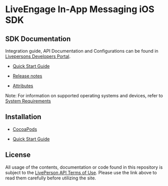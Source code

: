 # LiveEngage In-App Messaging iOS SDK

## SDK Documentation
Integration guide, API Documentation and Configurations can be found in [Livepersons Developers Portal](https://developers.liveperson.com/mobile-app-messaging-sdk-for-ios-overview.html).

* [Quick Start Guide](https://developers.liveperson.com/consumer-experience-ios-sdk-quick-start.html)

* [Release notes](https://developers.liveperson.com/mobile-app-messaging-sdk-for-ios-latest-release-notes.html)

* [Attributes](https://developers.liveperson.com/mobile-app-messaging-sdk-for-ios-sdk-attributes-attributes.html)

Note: For information on supported operating systems and devices, refer to [System Requirements](https://s3-eu-west-1.amazonaws.com/ce-sr/CA/Admin/Sys+req/System+requirements.pdf)

## Installation
* [CocoaPods](https://github.com/LivePersonInc/iOSPodSpecs)

* [Quick Start Guide](https://developers.liveperson.com/consumer-experience-ios-sdk-quick-start.html)

## License

All usage of the contents, documentation or code found in this repository is subject to the [LivePerson API Terms of Use](https://www.liveperson.com/policies/apitou). Please use the link above to read them carefully before utilizing the site.

